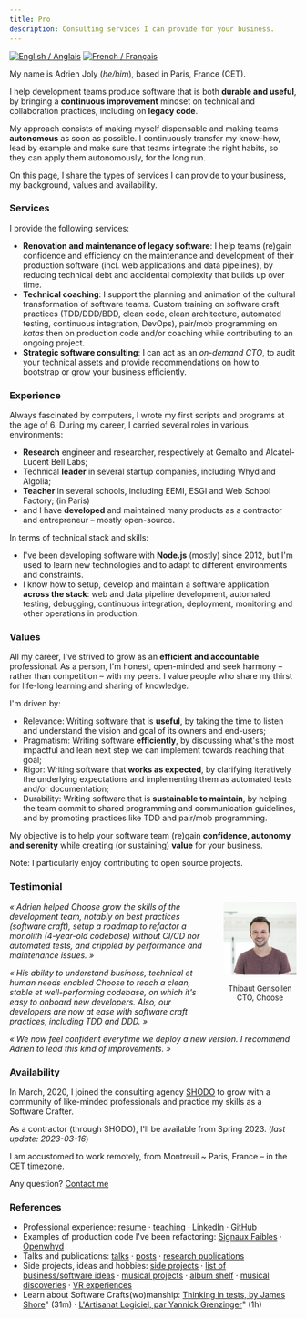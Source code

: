 ```yaml
---
title: Pro
description: Consulting services I can provide for your business.
---
```


<div class="language-flags">
  <a href="/pro/" class="active"><img alt="English / Anglais" id="lang-en" src="/img/lang-en.png"></a>
  <a href="/pro/fr"><img alt="French / Français" id="lang-fr" src="/img/lang-fr.png"></a>
</div>

<!--
tl;dr (500 characters)
As a Software Craft consultant, I help startup companies:
- develop their web backend and/or data integration pipeline, by applying TDD/DDD/BDD methodologies and pair/mob programming.
- industrialize and modernize production software by reducing their technical debt, in order to increase their robustness, performance and/or improve the efficiency of development.
- grow and align the practices of their members, to make sure that they can work efficiently and that the codebase stays clean.
-->

My name is Adrien Joly (_he/him_), based in Paris, France (CET).

I help development teams produce software that is both **durable and useful**, by bringing a **continuous improvement** mindset on technical and collaboration practices, including on **legacy code**.

My approach consists of making myself dispensable and making teams **autonomous** as soon as possible. I continuously transfer my know-how, lead by example and make sure that teams integrate the right habits, so they can apply them autonomously, for the long run. 

On this page, I share the types of services I can provide to your business, my background, values and availability.

### Services

I provide the following services:

- **Renovation and maintenance of legacy software**: I help teams (re)gain confidence and efficiency on the maintenance and development of their production software (incl. web applications and data pipelines), by reducing technical debt and accidental complexity that builds up over time.
- **Technical coaching**: I support the planning and animation of the cultural transformation of software teams. Custom training on software craft practices (TDD/DDD/BDD, clean code, clean architecture, automated testing, continuous integration, DevOps), pair/mob programming on _katas_ then on production code and/or coaching while contributing to an ongoing project.
- **Strategic software consulting**: I can act as an _on-demand CTO_, to audit your technical assets and provide recommendations on how to bootstrap or grow your business efficiently.

### Experience

Always fascinated by computers, I wrote my first scripts and programs at the age of 6. During my career, I carried several roles in various environments:

- **Research** engineer and researcher, respectively at Gemalto and Alcatel-Lucent Bell Labs;
- Technical **leader** in several startup companies, including Whyd and Algolia;
- **Teacher** in several schools, including EEMI, ESGI and Web School Factory; (in Paris)
- and I have **developed** and maintained many products as a contractor and entrepreneur – mostly open-source.

In terms of technical stack and skills:

- I've been developing software with **Node.js** (mostly) since 2012, but I'm used to learn new technologies and to adapt to different environments and constraints.
- I know how to setup, develop and maintain a software application **across the stack**: web and data pipeline development, automated testing, debugging, continuous integration, deployment, monitoring and other operations in production.

### Values

All my career, I've strived to grow as an **efficient and accountable** professional. As a person, I'm honest, open-minded and seek harmony – rather than competition – with my peers. I value people who share my thirst for life-long learning and sharing of knowledge.

I'm driven by:

- Relevance: Writing software that is **useful**, by taking the time to listen and understand the vision and goal of its owners and end-users;
- Pragmatism: Writing software **efficiently**, by discussing what's the most impactful and lean next step we can implement towards reaching that goal;
- Rigor: Writing software that **works as expected**, by clarifying iteratively the underlying expectations and implementing them as automated tests and/or documentation;
- Durability: Writing software that is **sustainable to maintain**, by helping the team commit to shared programming and communication guidelines, and by promoting practices like TDD and pair/mob programming.

My objective is to help your software team (re)gain **confidence, autonomy and serenity** while creating (or sustaining) **value** for your business.

Note: I particularly enjoy contributing to open source projects.

### Testimonial

<div style="float: right; width: 128px; margin-left: 32px; text-align: center; font-size: small;">
  <img src="/pro/assets/thibaut_gensollen.jpg">
  <p>Thibaut Gensollen<br>CTO, Choose</p>
</div>

_« Adrien helped Choose grow the skills of the development team, notably on best practices (software craft), setup a roadmap to refactor a monolith (4-year-old codebase) without CI/CD nor automated tests, and crippled by performance and maintenance issues. »_

_« His ability to understand business, technical et human needs enabled Choose to reach a clean, stable et well-performing codebase, on which it's easy to onboard new developers. Also, our developers are now at ease with software craft practices, including TDD and DDD. »_

_« We now feel confident everytime we deploy a new version. I recommend Adrien to lead this kind of improvements. »_

### Availability

In March, 2020, I joined the consulting agency [SHODO](https://shodo.io/) to grow with a community of like-minded professionals and practice my skills as a Software Crafter.

As a contractor (through SHODO), I'll be available from Spring 2023. (_last update: 2023-03-16_)

I am accustomed to work remotely, from Montreuil ~ Paris, France – in the CET timezone.

Any question? [Contact me](mailto:adrien.joly@shodo.io)

### References

- Professional experience: [resume](/resume) · [teaching](/teaching) · [LinkedIn](https://www.linkedin.com/in/adrienjoly/) · [GitHub](https://github.com/adrienjoly)
- Examples of production code I've been refactoring: [Signaux Faibles](https://github.com/signaux-faibles/opensignauxfaibles/pulls?q=is%3Apr+is%3Aclosed+author%3Aadrienjoly) · [Openwhyd](https://github.com/openwhyd/openwhyd/pulls?q=is%3Aclosed+author%3Aadrienjoly)
- Talks and publications: [talks](/talks) · [posts](/posts) · [research publications](https://scholar.google.fr/citations?user=BI3HXcsAAAAJ)
- Side projects, ideas and hobbies: [side projects](/prod) · [list of business/software ideas](/ideas) · [musical projects](/music) · [album shelf](https://adrienjoly.com/album-shelf) · [musical discoveries](https://openwhyd.org/adrien) · [VR experiences](/vr)
- Learn about Software Crafts(wo)manship: [Thinking in tests, by James Shore](https://www.youtube.com/watch?v=UOOuW5tqT8M)" (31m) · [L'Artisanat Logiciel, par Yannick Grenzinger](https://www.youtube.com/watch?v=FzIuAImNcis)" (1h)
